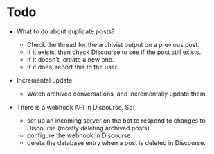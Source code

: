 # Todo

- What to do about duplicate posts?

  - Check the thread for the archivist output on a previous post.
  - If it exists, then check Discourse to see if the post still exists.
  - If it doesn't, create a new one.
  - If it does, report this to the user.

- Incremental update

  - Watch archived conversations, and incrementally update them.

- There is a webhook API in Discourse. So:
  - set up an incoming server on the bot to respond to changes to Discourse (mostly deleting archived posts).
  - configure the webhook in Discourse.
  - delete the database entry when a post is deleted in Discourse.
